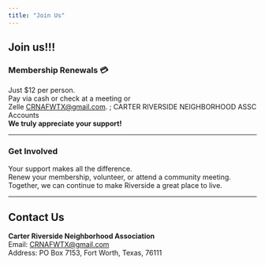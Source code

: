 ```yaml
---
title: "Join Us"
---
```


## Join us!!!


### Membership Renewals 💳

Just $12 per person. \
Pay via cash or check at a meeting or \
Zelle CRNAFWTX@gmail.com.  ; CARTER RIVERSIDE NEIGHBORHOOD ASSC Accounts \
**We truly appreciate your support!**

---
### Get Involved

Your support makes all the difference.\
 Renew your membership, volunteer, or attend a community meeting.\
Together, we can continue to make Riverside a great place to live.

---

## Contact Us

**Carter Riverside Neighborhood Association**  
Email: [CRNAFWTX@gmail.com](mailto:CRNAFWTX@gmail.com)  
Address: PO Box 7153, Fort Worth, Texas, 76111
